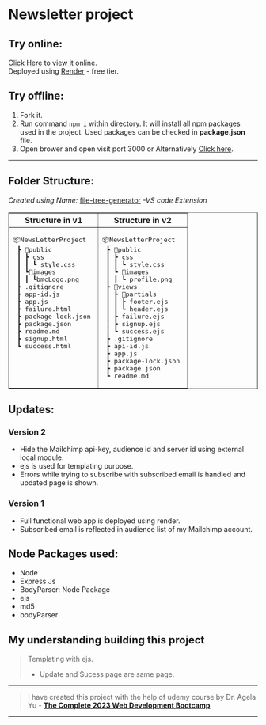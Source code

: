 
# Newsletter project 

## Try online:
[Click Here](https://newsletter-node.onrender.com/) to view it online.  
Deployed using [Render](https://render.com) - free tier.

## Try offline:
1. Fork it.
2. Run command ```npm i``` within directory. It will install all npm packages used in the project. Used packages can be checked in **package.json** file.
3. Open brower and open visit port 3000 or Alternatively [Click here](http://localhost:3000/).
---  

## Folder Structure:  
*Created using Name:* [file-tree-generator](https://marketplace.visualstudio.com/items?itemName=Shinotatwu-DS.file-tree-generator) *-VS code Extension*
<table border=1>
<tr>
<th>Structure in v1</th>
<th>Structure in v2</th>
</tr>
<tr>
<td valign=top>
<pre>
📦NewsLetterProject  
 ┣ 📂public
 ┃ ┣ css
 ┃ ┃ ┗ style.css
 ┃ ┗📂images
 ┃ ┃ ┗bmcLogo.png
 ┣ .gitignore
 ┣ app-id.js
 ┣ app.js
 ┣ failure.html
 ┣ package-lock.json
 ┣ package.json
 ┣ readme.md
 ┣ signup.html
 ┗ success.html
</pre>
</td>
<td valign=top>
<pre>
📦NewsLetterProject  
 ┣ 📂public
 ┃ ┣ css
 ┃ ┃ ┗ style.css
 ┃ ┗ 📂images
 ┃ ┃ ┗ profile.png
 ┣ 📂views
 ┃ ┣ 📂partials
 ┃ ┃ ┣ footer.ejs
 ┃ ┃ ┗ header.ejs
 ┃ ┣ failure.ejs
 ┃ ┣ signup.ejs
 ┃ ┗ success.ejs
 ┣ .gitignore
 ┣ api-id.js
 ┣ app.js
 ┣ package-lock.json
 ┣ package.json
 ┗ readme.md
</pre></td></tr></table>

## Updates:
### Version 2
- Hide the Mailchimp api-key, audience id and server id using external local module.
- ejs is used for templating purpose.
- Errors while trying to subscribe with subscribed email is handled and updated page is shown.

### Version 1
- Full functional web app is deployed using render. 
- Subscribed email is reflected in audience list of my Mailchimp account.

## Node Packages used:
- Node 
- Express Js
- BodyParser: Node Package
- ejs
- md5
- bodyParser


## My understanding building this project
> Templating with ejs.
> - Update and Sucess page are same page.

---
> I have created this project with the help of udemy course by Dr. Agela Yu - **[The Complete 2023 Web Development Bootcamp](https://www.udemy.com/share/1013gG/)**
---


